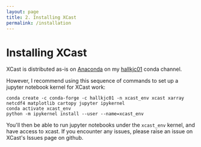 ```yaml
---
layout: page 
title: 2. Installing XCast 
permalink: /installation
---
```


# Installing XCast

XCast is distributed as-is on [Anaconda](https://www.anaconda.com/products/distribution) on my [hallkjc01](https://anaconda.org/hallkjc01) conda channel. 

However, I recommend using this sequence of commands to set up a jupyter notebook kernel for XCast work:

```
conda create -c conda-forge -c hallkjc01 -n xcast_env xcast xarray netcdf4 matplotlib cartopy jupyter ipykernel 
conda activate xcast_env
python -m ipykernel install --user --name=xcast_env
```

You'll then be able to run jupyter notebooks under the ```xcast_env``` kernel, and have access to xcast. If you encounter any issues, please raise an issue on XCast's Issues page on github.

